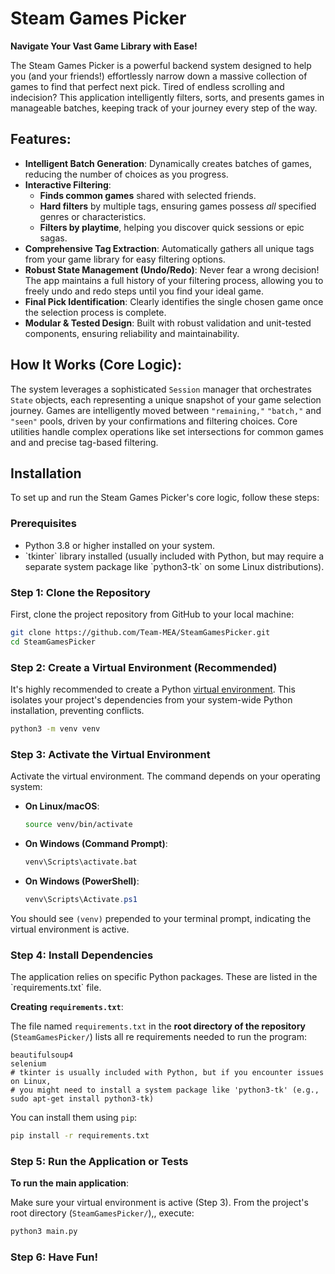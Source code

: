 # Steam Games Picker

**Navigate Your Vast Game Library with Ease!**

The Steam Games Picker is a powerful backend system designed to help you (and your friends!) effortlessly narrow down a massive collection of games to find that perfect next pick. Tired of endless scrolling and indecision? This application intelligently filters, sorts, and presents games in manageable batches, keeping track of your journey every step of the way.

## Features:

*   **Intelligent Batch Generation**: Dynamically creates batches of games, reducing the number of choices as you progress.
*   **Interactive Filtering**:
    *   **Finds common games** shared with selected friends.
    *   **Hard filters** by multiple tags, ensuring games possess *all* specified genres or characteristics.
    *   **Filters by playtime**, helping you discover quick sessions or epic sagas.
*   **Comprehensive Tag Extraction**: Automatically gathers all unique tags from your game library for easy filtering options.
*   **Robust State Management (Undo/Redo)**: Never fear a wrong decision! The app maintains a full history of your filtering process, allowing you to freely undo and redo steps until you find your ideal game.
*   **Final Pick Identification**: Clearly identifies the single chosen game once the selection process is complete.
*   **Modular & Tested Design**: Built with robust validation and unit-tested components, ensuring reliability and maintainability.

## How It Works (Core Logic):

The system leverages a sophisticated `Session` manager that orchestrates `State` objects, each representing a unique snapshot of your game selection journey. Games are intelligently moved between `"remaining,"` `"batch,"` and `"seen"` pools, driven by your confirmations and filtering choices. Core utilities handle complex operations like set intersections for common games and and precise tag-based filtering.

## Installation

To set up and run the Steam Games Picker's core logic, follow these steps:

### Prerequisites

*   Python 3\.8 or higher installed on your system\.
*   \`tkinter\` library installed (usually included with Python\, but may require a separate system package like \`python3\-tk\` on some Linux distributions)\.

### Step 1: Clone the Repository

First, clone the project repository from GitHub to your local machine\:

```bash
git clone https://github.com/Team-MEA/SteamGamesPicker.git
cd SteamGamesPicker
```

### Step 2: Create a Virtual Environment (Recommended)

It's highly recommended to create a Python [virtual environment](https://docs.python.org/3/library/venv.html). This isolates your project's dependencies from your system-wide Python installation, preventing conflicts.

```bash
python3 -m venv venv
```

### Step 3: Activate the Virtual Environment

Activate the virtual environment\. The command depends on your operating system\:

*   **On Linux/macOS**:
    ```bash
    source venv/bin/activate
    ```
*   **On Windows (Command Prompt)**:
    ```cmd
    venv\Scripts\activate.bat
    ```
*   **On Windows (PowerShell)**:
    ```powershell
    venv\Scripts\Activate.ps1
    ```

You should see `(venv)` prepended to your terminal prompt\, indicating the virtual environment is active\.

### Step 4: Install Dependencies

The application relies on specific Python packages\. These are listed in the \`requirements\.txt\` file\.

**Creating `requirements.txt`**:

The file named `requirements.txt` in the **root directory of the repository** (`SteamGamesPicker/`) lists all re requirements needed to run the program:

```
beautifulsoup4
selenium
# tkinter is usually included with Python, but if you encounter issues on Linux,
# you might need to install a system package like 'python3-tk' (e.g., sudo apt-get install python3-tk)
```

You can install them using `pip`:

```bash
pip install -r requirements.txt
```

### Step 5: Run the Application or Tests

**To run the main application**:

Make sure your virtual environment is active (Step 3). From the project's root directory (`SteamGamesPicker/`),, execute:

```bash
python3 main.py
```

### Step 6: Have Fun!
